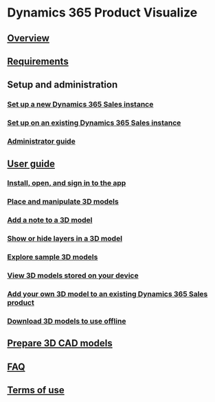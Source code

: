 # Dynamics 365 Product Visualize
## [Overview](index.md)
## [Requirements](requirements.md)
## Setup and administration
### [Set up a new Dynamics 365 Sales instance](setup.md)
### [Set up on an existing Dynamics 365 Sales instance](setup-existing-instance.md)
### [Administrator guide](admin-guide.md)
## [User guide](user-guide.md)
### [Install, open, and sign in to the app](sign-in.md)
### [Place and manipulate 3D models](manipulate-models.md)
### [Add a note to a 3D model](add-note.md)
### [Show or hide layers in a 3D model](layers.md)
### [Explore sample 3D models](explore-samples.md)
### [View 3D models stored on your device](browse-models.md)
### [Add your own 3D model to an existing Dynamics 365 Sales product](add-model.md)
### [Download 3D models to use offline](download-models.md)
## [Prepare 3D CAD models](create-3D-model.md)
## [FAQ](faq.md)
## [Terms of use](../legal/slt-dynamics365-provis-iospre.md)
